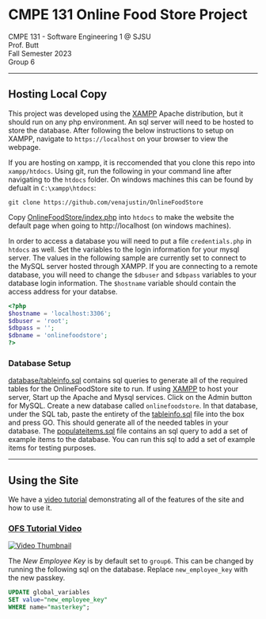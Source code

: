 # CMPE 131 Online Food Store Project

 CMPE 131 - Software Engineering 1 @ SJSU  
 Prof. Butt                               
 Fall Semester 2023                       
 Group 6                                   

---

## Hosting Local Copy
This project was developed using the [XAMPP](https://www.apachefriends.org/) Apache distribution, but it should run on any php environment. An sql server will need to be hosted to store the database. After following the below instructions to setup on XAMPP, navigate to `https://localhost` on your browser to view the webpage.

If you are hosting on xampp, it is reccomended that you clone this repo into `xampp/htdocs`. Using git, run the following in your command line after navigating to the `htdocs` folder. On windows machines this can be found by defualt in `C:\xampp\htdocs`:
```
git clone https://github.com/venajustin/OnlineFoodStore
```

Copy [OnlineFoodStore/index.php](./index.php) into `htdocs` to make the website the default page when going to http://localhost (on windows machines).

In order to access a database you will need to put a file `credentials.php` in `htdocs` as well. Set the variables to the login information for your mysql server. The values in the following sample are currently set to connect to the MySQL server hosted through XAMPP. If you are connecting to a remote database, you will need to change the `$dbuser` and `$dbpass` variables to your database login information. The `$hostname` variable should contain the access address for your databse.
```php credentials.php
<?php
$hostname = 'localhost:3306';
$dbuser = 'root';
$dbpass = '';
$dbname = 'onlinefoodstore';
?>
```



### Database Setup
[database/tableinfo.sql](./database/tableinfo.sql) contains sql queries to generate all of the required tables for the OnlineFoodStore site to run. 
If using [XAMPP](https://www.apachefriends.org/) to host your server, Start up the Apache and Mysql services. Click on the Admin button for MySQL. Create a new database called `onlinefoodstore`. In that database, under the SQL tab, paste the entirety of the [tableinfo.sql](./database/tableinfo.sql) file into the box and press GO. This should generate all of the needed tables in your database. The [populateitems.sql](./database/populateitems.sql) file contains an sql query to add a set of example items to the database. You can run this sql to add a set of example items for testing purposes.

---

## Using the Site

We have a [video tutorial](https://www.youtube.com/watch?v=8XTxQWse3sw) demonstrating all of the features of the site and how to use it. 
### [OFS Tutorial Video](https://www.youtube.com/watch?v=8XTxQWse3sw)
[![Video Thumbnail](https://img.youtube.com/vi/8XTxQWse3sw/0.jpg)](https://www.youtube.com/watch?v=8XTxQWse3sw)

The _New Employee Key_ is by default set to `group6`. This can be changed by running the following sql on the database. Replace `new_employee_key` with the new passkey.
```sql
UPDATE global_variables
SET value="new_employee_key"
WHERE name="masterkey";
```
